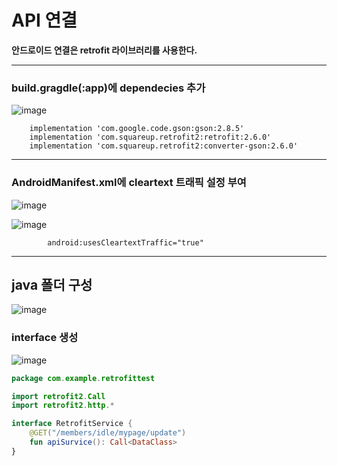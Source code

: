 # API 연결

**안드로이드 연결은 retrofit 라이브러리를 사용한다.**

---

### build.gragdle(:app)에 dependecies 추가

![image](https://user-images.githubusercontent.com/52282493/119253449-4046f480-bbec-11eb-882f-b4eb0a9501ee.png)

```
    implementation 'com.google.code.gson:gson:2.8.5'
    implementation 'com.squareup.retrofit2:retrofit:2.6.0'
    implementation 'com.squareup.retrofit2:converter-gson:2.6.0'
```

---

### AndroidManifest.xml에 cleartext 트래픽 설정 부여

![image](https://user-images.githubusercontent.com/52282493/119254490-8d799500-bbf1-11eb-9ec4-14722c6b7f32.png)


![image](https://user-images.githubusercontent.com/52282493/119253732-8c466900-bbed-11eb-965d-88191045ff2e.png)

```
        android:usesCleartextTraffic="true"
```

---

## java 폴더 구성

![image](https://user-images.githubusercontent.com/52282493/119254792-5a380580-bbf3-11eb-8f56-98acca838e78.png)

### interface 생성

![image](https://user-images.githubusercontent.com/52282493/119254812-7d62b500-bbf3-11eb-9786-7f7cf7081ff2.png)

``` kotlin
package com.example.retrofittest

import retrofit2.Call
import retrofit2.http.*

interface RetrofitService {
    @GET("/members/idle/mypage/update")
    fun apiSurvice(): Call<DataClass>
}
```



